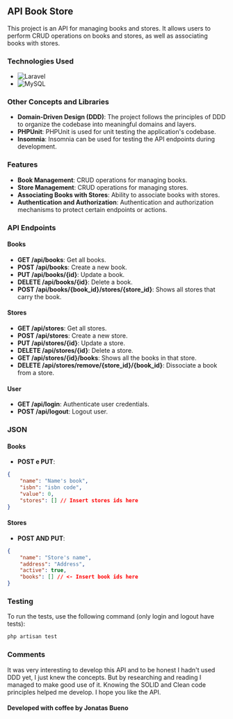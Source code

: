 ## API Book Store

This project is an API for managing books and stores. It allows users to perform CRUD operations on books and stores, as well as associating books with stores.

### Technologies Used

- ![Laravel](https://img.shields.io/badge/laravel-%23FF2D20.svg?style=for-the-badge&logo=laravel&logoColor=white)
- ![MySQL](https://img.shields.io/badge/mysql-4479A1.svg?style=for-the-badge&logo=mysql&logoColor=white)

### Other Concepts and Libraries

- **Domain-Driven Design (DDD)**: The project follows the principles of DDD to organize the codebase into meaningful domains and layers.
- **PHPUnit**: PHPUnit is used for unit testing the application's codebase.
- **Insomnia**: Insomnia can be used for testing the API endpoints during development.

### Features

- **Book Management**: CRUD operations for managing books.
- **Store Management**: CRUD operations for managing stores.
- **Associating Books with Stores**: Ability to associate books with stores.
- **Authentication and Authorization**: Authentication and authorization mechanisms to protect certain endpoints or actions.

### API Endpoints

#### Books
- **GET /api/books**: Get all books.
- **POST /api/books**: Create a new book.
- **PUT /api/books/{id}**: Update a book.
- **DELETE /api/books/{id}**: Delete a book.
- **POST /api/books/{book_id}/stores/{store_id}**: Shows all stores that carry the book.

#### Stores
- **GET /api/stores**: Get all stores.
- **POST /api/stores**: Create a new store.
- **PUT /api/stores/{id}**: Update a store.
- **DELETE /api/stores/{id}**: Delete a store.
- **GET /api/stores/{id}/books**: Shows all the books in that store.
- **DELETE /api/stores/remove/{store_id}/{book_id}**: Dissociate a book from a store.

#### User
- **GET /api/login**: Authenticate user credentials.
- **POST /api/logout**: Logout user.

### JSON

#### Books
- **POST e PUT**:
```json
{
    "name": "Name's book",
    "isbn": "isbn code",
    "value": 0,
    "stores": [] // Insert stores ids here
}
```

#### Stores
- **POST AND PUT**:
```json
{
    "name": "Store's name",
    "address": "Address",
    "active": true,
    "books": [] // <- Insert book ids here
}
```

### Testing

To run the tests, use the following command (only login and logout have tests):

```bash
php artisan test
```

### Comments

It was very interesting to develop this API and to be honest I hadn't used DDD yet, I just knew the concepts. But by researching and reading I managed to make good use of it. Knowing the SOLID and Clean code principles helped me develop. I hope you like the API.

#### Developed with coffee by Jonatas Bueno
